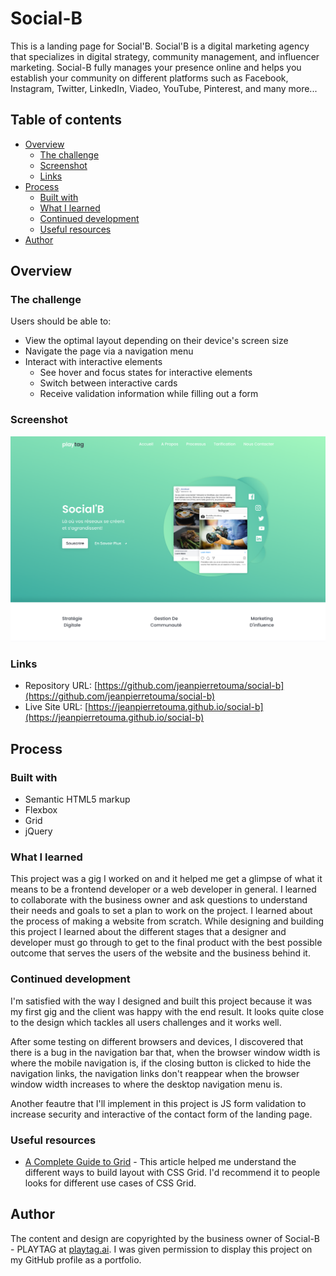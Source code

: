 # Social-B

This is a landing page for Social'B. Social'B is a digital marketing agency that specializes in digital strategy, community management, and influencer marketing. Social-B fully manages your presence online and helps you establish your community on different platforms such as Facebook, Instagram, Twitter, LinkedIn, Viadeo, YouTube, Pinterest, and many more...

## Table of contents

- [Overview](#overview)
  - [The challenge](#the-challenge)
  - [Screenshot](#screenshot)
  - [Links](#links)
- [Process](#process)
  - [Built with](#built-with)
  - [What I learned](#what-i-learned)
  - [Continued development](#continued-development)
  - [Useful resources](#useful-resources)
- [Author](#author)

## Overview

### The challenge

Users should be able to:

- View the optimal layout depending on their device's screen size
- Navigate the page via a navigation menu
- Interact with interactive elements
  - See hover and focus states for interactive elements
  - Switch between interactive cards
  - Receive validation information while filling out a form

### Screenshot

![Desktop preview for the header section of the landing page](./assets/images/desktop-preview.png)

### Links

- Repository URL: [https://github.com/jeanpierretouma/social-b](https://github.com/jeanpierretouma/social-b)
- Live Site URL: [https://jeanpierretouma.github.io/social-b](https://jeanpierretouma.github.io/social-b)

## Process

### Built with

- Semantic HTML5 markup
- Flexbox
- Grid
- jQuery

### What I learned

This project was a gig I worked on and it helped me get a glimpse of what it means to be a frontend developer or a web developer in general. I learned to collaborate with the business owner and ask questions to understand their needs and goals to set a plan to work on the project. I learned about the process of making a website from scratch. While designing and building this project I learned about the different stages that a designer and developer must go through to get to the final product with the best possible outcome that serves the users of the website and the business behind it.

### Continued development

I'm satisfied with the way I designed and built this project because it was my first gig and the client was happy with the end result. It looks quite close to the design which tackles all users challenges and it works well.

After some testing on different browsers and devices, I discovered that there is a bug in the navigation bar that, when the browser window width is where the mobile navigation is, if the closing button is clicked to hide the navigation links, the navigation links don't reappear when the browser window width increases to where the desktop navigation menu is.

Another feautre that I'll implement in this project is JS form validation to increase security and interactive of the contact form of the landing page.

### Useful resources

- [A Complete Guide to Grid](https://css-tricks.com/snippets/css/complete-guide-grid) - This article helped me understand the different ways to build layout with CSS Grid. I'd recommend it to people looks for different use cases of CSS Grid.

## Author

The content and design are copyrighted by the business owner of Social-B - PLAYTAG at [playtag.ai](https://playtag.ai). I was given permission to display this project on my GitHub profile as a portfolio.